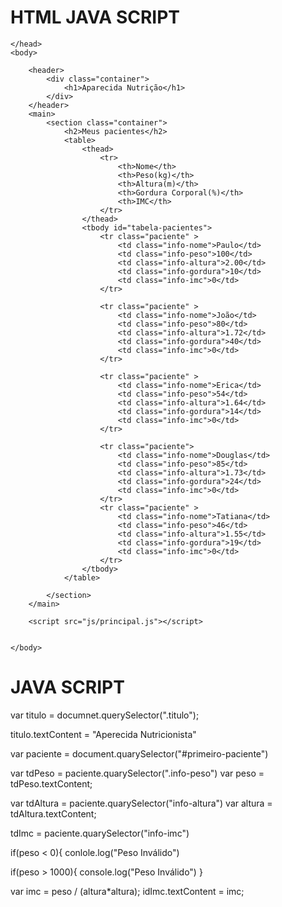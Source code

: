 # HTML JAVA SCRIPT #

<!DOCTYPE html>
<html lang="pt-br">
	<head>
		<meta charset="UTF-8">
		<title>Aparecida Nutrição</title>
		<link rel="icon" href="favicon.ico" type="image/x-icon">
		<link rel="stylesheet" type="text/css" href="css/reset.css">
		<link rel="stylesheet" type="text/css" href="css/index.css">

	</head>
	<body>

		<header>
			<div class="container">
				<h1>Aparecida Nutrição</h1>
			</div>
		</header>
		<main>
			<section class="container">
				<h2>Meus pacientes</h2>
				<table>
					<thead>
						<tr>
							<th>Nome</th>
							<th>Peso(kg)</th>
							<th>Altura(m)</th>
							<th>Gordura Corporal(%)</th>
							<th>IMC</th>
						</tr>
					</thead>
					<tbody id="tabela-pacientes">
						<tr class="paciente" >
							<td class="info-nome">Paulo</td>
							<td class="info-peso">100</td>
							<td class="info-altura">2.00</td>
							<td class="info-gordura">10</td>
							<td class="info-imc">0</td>
						</tr>

						<tr class="paciente" >
							<td class="info-nome">João</td>
							<td class="info-peso">80</td>
							<td class="info-altura">1.72</td>
							<td class="info-gordura">40</td>
							<td class="info-imc">0</td>
						</tr>

						<tr class="paciente" >
							<td class="info-nome">Erica</td>
							<td class="info-peso">54</td>
							<td class="info-altura">1.64</td>
							<td class="info-gordura">14</td>
							<td class="info-imc">0</td>
						</tr>

						<tr class="paciente">
							<td class="info-nome">Douglas</td>
							<td class="info-peso">85</td>
							<td class="info-altura">1.73</td>
							<td class="info-gordura">24</td>
							<td class="info-imc">0</td>
						</tr>
						<tr class="paciente" >
							<td class="info-nome">Tatiana</td>
							<td class="info-peso">46</td>
							<td class="info-altura">1.55</td>
							<td class="info-gordura">19</td>
							<td class="info-imc">0</td>
						</tr>
					</tbody>
				</table>

			</section>
		</main>
 		
 		<script src="js/principal.js"></script>


	</body>
</html>


# JAVA SCRIPT #

  var titulo = documnet.querySelector(".titulo");
  
  titulo.textContent = "Aperecida Nutricionista"


  var paciente = document.quarySelector("#primeiro-paciente")

  var tdPeso = paciente.quarySelector(".info-peso")
  var peso = tdPeso.textContent;

  var tdAltura = paciente.quarySelector("info-altura")
  var altura = tdAltura.textContent;

  tdImc = paciente.quarySelector("info-imc")

  if(peso < 0){
    conlole.log("Peso Inválido")

  if(peso > 1000){
    console.log("Peso Inválido")
  }

  var imc = peso / (altura*altura);
  idImc.textContent = imc;
